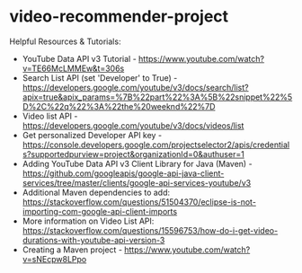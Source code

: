 # video-recommender-project

Helpful Resources & Tutorials: 
- YouTube Data API v3 Tutorial - https://www.youtube.com/watch?v=TE66McLMMEw&t=306s
- Search List API (set 'Developer' to True) - https://developers.google.com/youtube/v3/docs/search/list?apix=true&apix_params=%7B%22part%22%3A%5B%22snippet%22%5D%2C%22q%22%3A%22the%20weeknd%22%7D
- Video list API - https://developers.google.com/youtube/v3/docs/videos/list
- Get personalized Developer API key - https://console.developers.google.com/projectselector2/apis/credentials?supportedpurview=project&organizationId=0&authuser=1
- Adding YouTube Data API v3 Client Library for Java (Maven) - https://github.com/googleapis/google-api-java-client-services/tree/master/clients/google-api-services-youtube/v3
- Additional Maven dependencies to add: https://stackoverflow.com/questions/51504370/eclipse-is-not-importing-com-google-api-client-imports
- More information on Video List API: https://stackoverflow.com/questions/15596753/how-do-i-get-video-durations-with-youtube-api-version-3
- Creating a Maven project - https://www.youtube.com/watch?v=sNEcpw8LPpo
